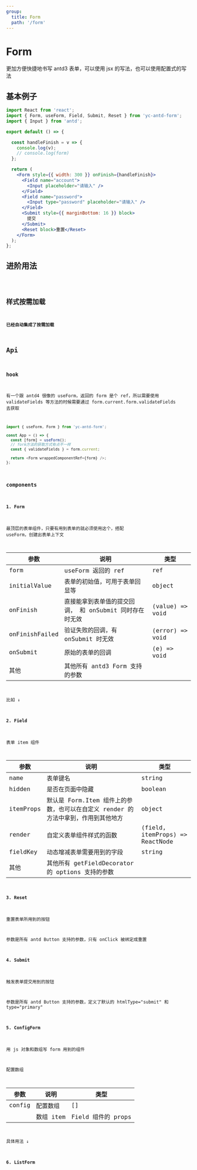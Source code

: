```yaml
---
group:
  title: Form
  path: '/form'
---
```


# Form

更加方便快捷地书写 antd3 表单，可以使用 jsx 的写法，也可以使用配置式的写法

## 基本例子

```jsx
import React from 'react';
import { Form, useForm, Field, Submit, Reset } from 'yc-antd-form';
import { Input } from 'antd';

export default () => {

  const handleFinish = v => {
    console.log(v);
    // console.log(form)
  };

  return (
    <Form style={{ width: 300 }} onFinish={handleFinish}>
      <Field name="account">
        <Input placeholder="请输入" />
      </Field>
      <Field name="password">
        <Input type="password" placeholder="请输入" />
      </Field>
      <Submit style={{ marginBottom: 16 }} block>
        提交
      </Submit>
      <Reset block>重置</Reset>
    </Form>
  );
};
```

## 进阶用法

<code src="./demo/demo1.tsx" />

## 样式按需加载

**已经自动集成了按需加载**

## Api

### hook

有一个跟 antd4 很像的 useForm，返回的 form 是个 ref，所以需要使用 validateFields 等方法的时候需要通过 form.current.form.validateFields 去获取

```javascript
import { useForm, Form } from 'yc-antd-form';

const App = () => {
  const [form] = useForm();
  // form方法的获取方式有点不一样
  const { validateFields } = form.current;

  return <Form wrappedComponentRef={form} />;
};
```

### components

#### 1. Form

最顶层的表单组件，只要有用到表单的就必须使用这个，搭配 useForm，创建出表单上下文

| 参数           | 说明                                                    | 类型            |
| -------------- | ------------------------------------------------------- | --------------- |
| form           | useForm 返回的 ref                                      | ref             |
| initialValue   | 表单的初始值，可用于表单回显等                          | object          |
| onFinish       | 直接能拿到表单值的提交回调， 和 onSubmit 同时存在时无效 | (value) => void |
| onFinishFailed | 验证失败的回调，有 onSubmit 时无效                      | (error) => void |
| onSubmit       | 原始的表单的回调                                        | (e) => void     |
| 其他           | 其他所有 antd3 Form 支持的参数                          |                 |

比如 ↓


#### 2. Field

表单 item 组件

| 参数      | 说明                        | 类型                            |
| --------- | ------------------------------ | ------------------------------- |
| name      | 表单键名             | string                          
| hidden    | 是否在页面中隐藏           | boolean          | (form) => boolean |
| itemProps | 默认是 Form.Item 组件上的参数，也可以在自定义 render 的方法中拿到，作用到其他地方 | object         |
| render    | 自定义表单组件样式的函数     | (field, itemProps) => ReactNode |
| fieldKey  | 动态增减表单需要用到的字段   | string    |
| 其他      | 其他所有 getFieldDecorator 的 options 支持的参数    |       |

#### 3. Reset

重置表单所用到的按钮

参数是所有 antd Button 支持的参数，只有 onClick 被绑定成重置

#### 4. Submit

触发表单提交用到的按钮

参数是所有 antd Button 支持的参数，定义了默认的 htmlType="submit" 和 type="primary"

#### 5. ConfigForm

用 js 对象和数组写 form 用到的组件

配置数组

| 参数   | 说明      | 类型               |
| ------ | --------- | ------------------ |
| config | 配置数组  | []                 |
|        | 数组 item | Field 组件的 props |

具体用法 ↓

#### 6. ListForm

